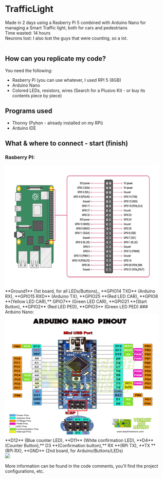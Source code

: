 # TrafficLight
Made in 2 days using a Rasberry Pi 5 combined with Arduino Nano for managing a Smart Traffic light, both for cars and pedestrians
<br>
Time wasted: 14 hours
<br>
Neurons lost: I also lost the guys that were counting, so a lot.
<br>
<br>
<!-- Project replication -->
## How can you replicate my code?
You need the following:<br>
* Rasberry Pi (you can use whatever, I used RPI 5 (8GB)
* Arduino Nano
* Colored LEDs, resistors, wires (Search for a Plusivo Kit - or buy its contents piece by piece)

<!-- Programs used -->
## Programs used
* Thonny (Pyhon - already installed on my RPi)
* Arduino IDE

<!-- Connection tutorial -->
## What & where to connect - start (finish)
 ### Rasberry PI:
 <img src="RPI5.png" width="700" height="400"> 
  **Ground1** (1st board, for all LEDs/Buttons),, **GPIO14 TXD** (Arduino RX), **GPIO15 RXD** (Arduino TX), **GPIO25 **(Red LED CAR), **GPIO8 **(Yellow LED CAR),** GPIO7** (Green LED CAR), **GPIO21 **(Start Button), **GPIO2** (Red LED PED), **GPIO3** (Green LED PED)
### Arduino Nano:
<img src="Arduino_Nano.jpg" width="700" height="400">
 **D12** (Blue counter LED), **D11** (White confirmation LED), **D4** (Counter Button),** D3 **(Confirmation button),** RX **(RPi TX), **TX **(RPi RX), **GND** (2nd board, for Arduino/Buttons/LEDs)<br>
<img src="Stuff_Used.jpg">

More information can be found in the code comments, you'll find the project configurations, etc.
